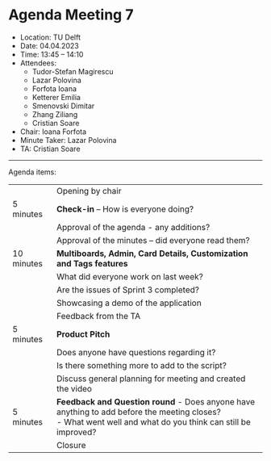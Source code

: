 # Agenda Meeting 7

* Location: TU Delft
* Date: 04.04.2023
* Time: 13:45 – 14:10
* Attendees:
    * Tudor-Stefan Magirescu
    * Lazar Polovina
    * Forfota Ioana
    * Ketterer Emilia
    * Smenovski Dimitar
    * Zhang Ziliang
    * Cristian Soare
* Chair: Ioana Forfota
* Minute Taker: Lazar Polovina
* TA: Cristian Soare

---

Agenda items:

|     |                                                                                                                                                                  |
| --------- |------------------------------------------------------------------------------------------------------------------------------------------------------------------|
| | Opening by chair                                                                                                                                                 |
| 5 minutes | **Check-in** – How is everyone doing?                                                                                                                            | 
| | Approval of the agenda  - any additions?                                                                                                                         |
| | Approval of the minutes – did everyone read them?                                                                                                                |
| 10 minutes | **Multiboards, Admin, Card Details, Customization and Tags features**                                                                                            |
| | What did everyone work on last week?                                                                                                                             |
| | Are the issues of Sprint 3 completed?                                                                                                                            |
| | Showcasing a demo of the application                                                                                                                             |
| | Feedback from the TA                                                                                                                                             |
| 5 minutes | **Product Pitch**                                                                                                                                                |
| | Does anyone have questions regarding it?                                                                                                                         |
| | Is there something more to add to the script?                                                                                                                    |
| | Discuss general planning for meeting and created the video                                                                                                       |
| 5 minutes | **Feedback and Question round** - Does anyone have anything to add before the meeting closes?<br/> - What went well and what do you think can still be improved? |
| | Closure                                                                                                                                                          |
